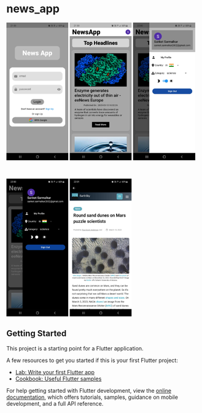 # news_app
<p>
<img src="./images/Screenshot_20230311-215927.jpg" width="32%" style:"float:left">
<img src="./images/Screenshot_20230311-215951.jpg" width="32%" style:"float:center">
<img src="./images/Screenshot_20230311-220003.jpg" width="32%" style:"float:right">
</p>
<br>
<p>
<img src="./images/Screenshot_20230311-220016.jpg" width="32%" style:"float:center">
<img src="./images/Screenshot_20230311-220147.jpg" width="32%" style:"float:center">
</p>

## Getting Started

This project is a starting point for a Flutter application.

A few resources to get you started if this is your first Flutter project:

- [Lab: Write your first Flutter app](https://docs.flutter.dev/get-started/codelab)
- [Cookbook: Useful Flutter samples](https://docs.flutter.dev/cookbook)

For help getting started with Flutter development, view the
[online documentation](https://docs.flutter.dev/), which offers tutorials,
samples, guidance on mobile development, and a full API reference.
